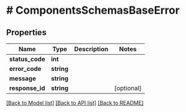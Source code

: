 # # ComponentsSchemasBaseError

## Properties

Name | Type | Description | Notes
------------ | ------------- | ------------- | -------------
**status_code** | **int** |  |
**error_code** | **string** |  |
**message** | **string** |  |
**response_id** | **string** |  | [optional]

[[Back to Model list]](../../README.md#models) [[Back to API list]](../../README.md#endpoints) [[Back to README]](../../README.md)
